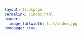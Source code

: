 ```yaml
---
layout: frontpage
permalink: /index.html
header:
  image_fullwidth: life/index.jpg
homepage: true
---
```

